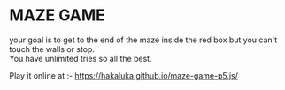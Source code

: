# MAZE GAME  
your goal is to get to the end of the maze inside the red box but you can't touch the walls or stop.    
You have unlimited tries so all the best.    

Play it online at :- https://hakaluka.github.io/maze-game-p5.js/  